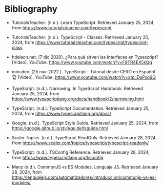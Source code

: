 # Bibliography

* TutorialsTeacher. (n.d.). Learn TypeScript. Retrieved January 25, 2024, from https://www.tutorialsteacher.com/typescript

* TutorialsTeacher. (n.d.). TypeScript - Classes. Retrieved January 25, 2024, from https://www.tutorialsteacher.com/typescript/typescript-class

* hdeleon.net. (7 dic 2020). ¿Para qué sirven las Interfaces en Typescript? [Video]. YouTube. https://www.youtube.com/watch?v=F9TR4EX5kQg

* minudev. (25 mar 2022 ). TypeScript - Tutorial desde CERO en Español 🏆 [Video]. YouTube. https://www.youtube.com/watch?v=xtp_DuPxo9Q

* TypeScript. (n.d.). Narrowing. In TypeScript Handbook. Retrieved January 25, 2024, from https://www.typescriptlang.org/docs/handbook/2/narrowing.html

* TypeScript. (n.d.). TypeScript Documentation. Retrieved January 25, 2024, from https://www.typescriptlang.org/docs/

* Google. (n.d.). TypeScript Style Guide. Retrieved January 25, 2024, from https://google.github.io/styleguide/tsguide.html

* Scaler Topics. (n.d.). TypeScript ReadOnly. Retrieved January 28, 2024, from https://www.scaler.com/topics/typescript/typescript-readonly/

* TypeScript. (n.d.). TSConfig Reference. Retrieved January 28, 2024, from https://www.typescriptlang.org/tsconfig

* Manz (n.d.). CommonJS vs ES Modules. Lenguaje JS. Retrieved January 28, 2024, from https://lenguajejs.com/automatizadores/introduccion/commonjs-vs-es-modules/
